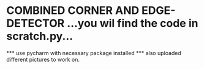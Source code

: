 # COMBINED CORNER AND EDGE-DETECTOR ...you wil find the code in scratch.py... 
*** use pycharm with necessary package installed ***
also uploaded different pictures to work on.
